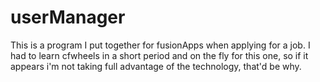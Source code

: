 # userManager
This is a program I put together for fusionApps when applying for a job. I had to learn cfwheels in a short period and on the fly for this one, so if it appears i'm not taking full advantage of the technology, that'd be why.
